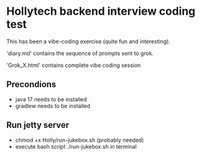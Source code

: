 # Hollytech backend interview coding test #

This has been a vibe-coding exercise (quite fun and interesting).

'diary.md' contains the sequence of prompts sent to grok.

'Grok_X.html' contains complete vibe coding session

## Precondions ##

- java 17 needs to be installed
- gradlew needs to be installed

## Run jetty server ##

- chmod +x Holly/run-jukebox.sh (probably needed)
- execute bash script ./run-jukebox.sh in terminal
